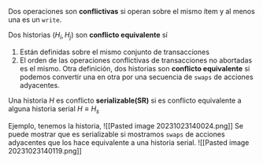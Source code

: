 Dos operaciones son  **conflictivas** si operan sobre el mismo ítem y al menos una es un `write`.

Dos historias ($H_i, H_j$) son **conflicto equivalente**  sí 
1. Están definidas sobre el mismo conjunto de transacciones
2. El orden de las operaciones conflictivas de transacciones no abortadas es el mismo.
Otra definición, dos historias son **conflicto equivalente** si podemos convertir una en otra por una secuencia de `swaps` de acciones adyacentes. 

Una historia $H$ es conflicto **serializable(SR)** si es conflicto equivalente a alguna historia serial $H \equiv H_s$

Ejemplo, tenemos la historia, ![[Pasted image 20231023140024.png]]
Se puede mostrar que es serializable si mostramos `swaps` de acciones adyacentes que los hace equivalente a una historia serial. ![[Pasted image 20231023140119.png]]
